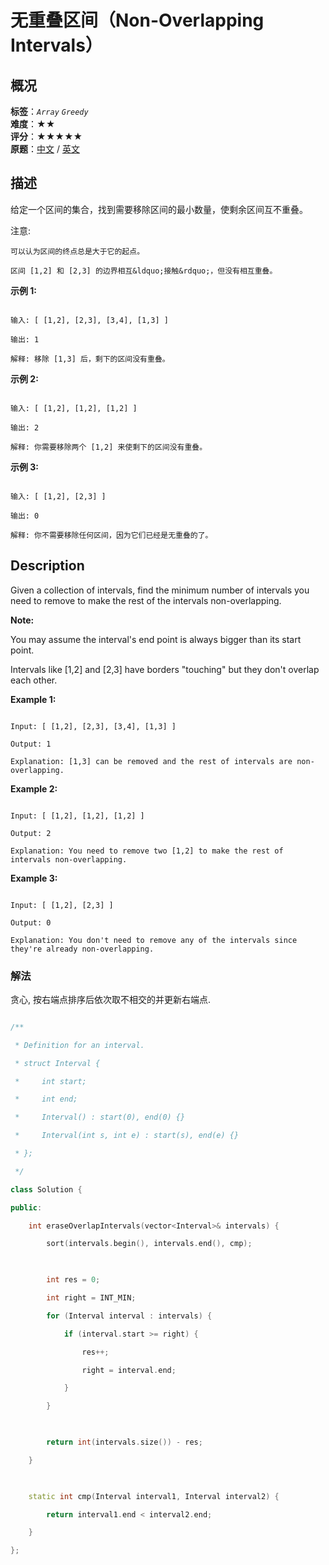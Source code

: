 # 无重叠区间（Non-Overlapping Intervals）
## 概况
**标签**：*`Array`*  *`Greedy`*<br>
**难度**：★★<br>
**评分**：★★★★★<br>
**原题**：[中文](https://leetcode-cn.com/problems/non-overlapping-intervals) / [英文](https://leetcode.com/problems/non-overlapping-intervals)
## 描述

给定一个区间的集合，找到需要移除区间的最小数量，使剩余区间互不重叠。



注意:





	可以认为区间的终点总是大于它的起点。

	区间 [1,2] 和 [2,3] 的边界相互&ldquo;接触&rdquo;，但没有相互重叠。





**示例 1:**

```

输入: [ [1,2], [2,3], [3,4], [1,3] ]

输出: 1

解释: 移除 [1,3] 后，剩下的区间没有重叠。

```





**示例 2:**

```

输入: [ [1,2], [1,2], [1,2] ]

输出: 2

解释: 你需要移除两个 [1,2] 来使剩下的区间没有重叠。

```





**示例 3:**

```

输入: [ [1,2], [2,3] ]

输出: 0

解释: 你不需要移除任何区间，因为它们已经是无重叠的了。

```



## Description

Given a collection of intervals, find the minimum number of intervals you need to remove to make the rest of the intervals non-overlapping.

**Note:**





You may assume the interval's end point is always bigger than its start point.

Intervals like [1,2] and [2,3] have borders "touching" but they don't overlap each other.







**Example 1:**

```

Input: [ [1,2], [2,3], [3,4], [1,3] ]

Output: 1

Explanation: [1,3] can be removed and the rest of intervals are non-overlapping.

```







**Example 2:**

```

Input: [ [1,2], [1,2], [1,2] ]

Output: 2

Explanation: You need to remove two [1,2] to make the rest of intervals non-overlapping.

```







**Example 3:**

```

Input: [ [1,2], [2,3] ]

Output: 0

Explanation: You don't need to remove any of the intervals since they're already non-overlapping.

```



### 解法

贪心, 按右端点排序后依次取不相交的并更新右端点.

```c++

/**

 * Definition for an interval.

 * struct Interval {

 *     int start;

 *     int end;

 *     Interval() : start(0), end(0) {}

 *     Interval(int s, int e) : start(s), end(e) {}

 * };

 */

class Solution {

public:

    int eraseOverlapIntervals(vector<Interval>& intervals) {

        sort(intervals.begin(), intervals.end(), cmp);

        

        int res = 0;

        int right = INT_MIN;

        for (Interval interval : intervals) {

            if (interval.start >= right) {

                res++;

                right = interval.end;

            }

        }

        

        return int(intervals.size()) - res;

    }

    

    static int cmp(Interval interval1, Interval interval2) {

        return interval1.end < interval2.end;

    }

};

```